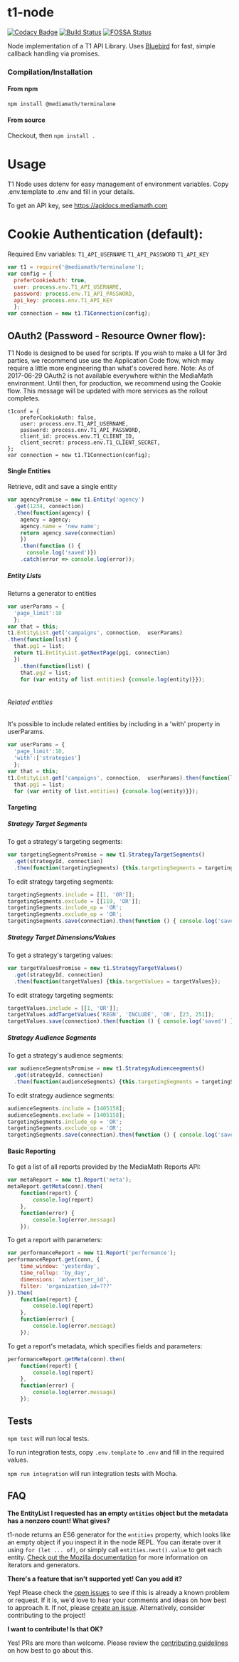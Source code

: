 t1-node
=======

[![Codacy Badge](https://api.codacy.com/project/badge/Grade/1ed36fa05e24460490ac44b3ff1e3307)](https://www.codacy.com/app/fsargent/t1-node?utm_source=github.com&utm_medium=referral&utm_content=MediaMath/t1-node&utm_campaign=badger)
[![Build Status](https://travis-ci.org/MediaMath/t1-node.svg?branch=master)](https://travis-ci.org/MediaMath/t1-node)
[![FOSSA Status](https://app.fossa.io/api/projects/git%2Bhttps%3A%2F%2Fgithub.com%2FMediaMath%2Ft1-node.svg?type=shield)](https://app.fossa.io/projects/git%2Bhttps%3A%2F%2Fgithub.com%2FMediaMath%2Ft1-node?ref=badge_shield)

Node implementation of a T1 API Library. Uses [Bluebird](http://bluebirdjs.com/docs/getting-started.html) for fast, simple callback handling via promises.

### Compilation/Installation
#### From npm
` npm install @mediamath/terminalone `
#### From source
Checkout, then `npm install .`

# Usage

T1 Node uses dotenv for easy management of environment variables. Copy .env.template to .env and fill in your details. 

To get an API key, see https://apidocs.mediamath.com

# Cookie Authentication (default):

Required Env variables:
`T1_API_USERNAME`
`T1_API_PASSWORD`
`T1_API_KEY`

``` js
var t1 = require('@mediamath/terminalone');
var config = {
  preferCookieAuth: true,
  user: process.env.T1_API_USERNAME,
  password: process.env.T1_API_PASSWORD,
  api_key: process.env.T1_API_KEY
  };
var connection = new t1.T1Connection(config);
```

## OAuth2 (Password - Resource Owner flow):

T1 Node is designed to be used for scripts. If you wish to make a UI for 3rd parties, we recommend use use the Application Code flow, which may require a little more engineering than what's covered here.
Note: As of 2017-06-29 OAuth2 is not available everywhere within the MediaMath environment. Until then, for production, we recommend using the Cookie flow. This message will be updated with more services as the rollout completes.

```
t1conf = {
    preferCookieAuth: false,
    user: process.env.T1_API_USERNAME,
    password: process.env.T1_API_PASSWORD,
    client_id: process.env.T1_CLIENT_ID,
    client_secret: process.env.T1_CLIENT_SECRET,
};
var connection = new t1.T1Connection(config);
```



#### Single Entities

Retrieve, edit and save a single entity

``` js
var agencyPromise = new t1.Entity('agency')
  .get(1234, connection)
  .then(function(agency) {
    agency = agency;
    agency.name = 'new name';
    return agency.save(connection)
    })
    .then(function () {
      console.log('saved')})
    .catch(error => console.log(error));
```

##### Entity Lists

Returns a generator to entities

``` js
var userParams = {
  'page_limit':10
  };
var that = this;
t1.EntityList.get('campaigns', connection,  userParams)
.then(function(list) {
  that.pg1 = list;
  return t1.EntityList.getNextPage(pg1, connection)
  })
    .then(function(list) {
    that.pg2 = list;
    for (var entity of list.entities) {console.log(entity)}});
  
```


###### Related entities
It's possible to include related entities by including in a 'with' property in userParams.

``` js
var userParams = {
  'page_limit':10,
  'with':['strategies']
  };
var that = this;
t1.EntityList.get('campaigns', connection,  userParams).then(function(list) {
  that.pg1 = list;
  for (var entity of list.entities) {console.log(entity)}});
```

#### Targeting

##### Strategy Target Segments
To get a strategy's targeting segments:
``` js
var targetingSegmentsPromise = new t1.StrategyTargetSegments()
  .get(strategyId, connection)
  .then(function(targetingSegments) {this.targetingSegments = targetingSegments});
```  

To edit strategy targeting segments:
``` js
targetingSegments.include = [[1, 'OR']];
targetingSegments.exclude = [[119, 'OR']];
targetingSegments.include_op = 'OR';
targetingSegments.exclude_op = 'OR';
targetingSegments.save(connection).then(function () { console.log('saved') });
```

##### Strategy Target Dimensions/Values
To get a strategy's targeting values:
``` js
var targetValuesPromise = new t1.StrategyTargetValues()
  .get(strategyId, connection)
  .then(function(targetValues) {this.targetValues = targetValues});
```  

To edit strategy targeting segments:
``` js
targetValues.include = [[1, 'OR']];
targetValues.addTargetValues('REGN', 'INCLUDE', 'OR', [23, 251]);
targetValues.save(connection).then(function () { console.log('saved') });
```

##### Strategy Audience Segments
To get a strategy's audience segments:
``` js
var audienceSegmentsPromise = new t1.StrategyAudienceegments()
  .get(strategyId, connection)
  .then(function(audienceSegments) {this.targetingSegments = targetingSegments});
```  

To edit strategy audience segments:
``` js
audienceSegments.include = [1405158];
audienceSegments.exclude = [1405158];
targetingSegments.include_op = 'OR';
targetingSegments.exclude_op = 'OR';
targetingSegments.save(connection).then(function () { console.log('saved') });
```

#### Basic Reporting

To get a list of all reports provided by the MediaMath Reports API:

``` js
var metaReport = new t1.Report('meta');
metaReport.getMeta(conn).then(
    function(report) {
        console.log(report)
    },
    function(error) {
        console.log(error.message)
    });
```

To get a report with parameters:

``` js
var performanceReport = new t1.Report('performance');
performanceReport.get(conn, {
    time_window: 'yesterday',
    time_rollup: 'by_day',
    dimensions: 'advertiser_id',
    filter: 'organization_id=???'
}).then(
    function(report) {
        console.log(report)
    },
    function(error) {
        console.log(error.message)
    });
```

To get a report's metadata, which specifies fields and parameters:

``` js
performanceReport.getMeta(conn).then(
    function(report) {
        console.log(report)
    },
    function(error) {
        console.log(error.message)
    });
```

## Tests

`npm test` will run local tests.

To run integration tests, copy `.env.template` to `.env` and fill in the required values.

`npm run integration` will run integration tests with Mocha.

## FAQ

**The EntityList I requested has an empty `entities` object but the metadata has a nonzero count! What gives?**

t1-node returns an ES6 generator for the `entities` property, which looks like an empty object if you inspect it in the node REPL. 
You can iterate over it using `for (let ... of)`, or simply call `entities.next().value` to get each entity. 
[Check out the Mozilla documentation](https://developer.mozilla.org/en-US/docs/Web/JavaScript/Guide/Iterators_and_Generators) for more information on iterators and generators.  

**There's a feature that isn't supported yet! Can you add it?**

Yep! Please check the [open issues](https://github.com/MediaMath/t1-node/issues) to see if this is already a known problem or request. 
If it is, we'd love to hear your comments and ideas on how best to approach it. If not, please [create an issue](https://github.com/MediaMath/t1-node/issues/new). Alternatively, consider contributing to the project!

**I want to contribute! Is that OK?**

Yes! PRs are more than welcome. Please review the [contributing guidelines](CONTRIBUTING.md) on how best to go about this. 
